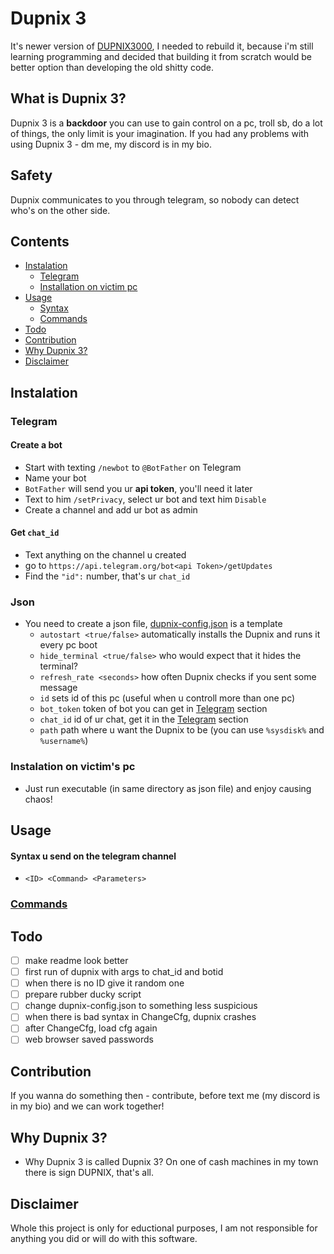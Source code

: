 
# Dupnix 3

It's newer version of [DUPNIX3000]("https://github.com/vende11s/dupnix3000"), I needed to rebuild it, because i'm still learning programming and decided that building it from scratch would be better option than developing the old shitty code. 

## What is Dupnix 3?
Dupnix 3 is a **backdoor** you can use to gain control on a pc, troll sb, do a lot of things, the only limit is your imagination. If you had any problems with using Dupnix 3 - dm me, my discord is in my bio.
## Safety
Dupnix communicates to you through telegram, so nobody can detect who's on the other side.

## Contents
- [Instalation](##Instalation)
    - [Telegram](###Telegram)
    - [Installation on victim pc](###Instalation-on-victim's-pc)
- [Usage](##Usage)
    - [Syntax](###Syntax)
    - [Commands](###Commands)
- [Todo](##Todo)
- [Contribution](##Contribution)
- [Why Dupnix 3?](##Why-Dupnix-3?)
- [Disclaimer](##Disclaimer)

## Instalation
### Telegram
#### Create a bot
- Start with texting `/newbot` to `@BotFather` on Telegram
- Name your bot 
- `BotFather` will send you ur **api token**, you'll need it later
- Text to him `/setPrivacy`, select ur bot and text him `Disable`
- Create a channel and add ur bot as admin
#### Get `chat_id`
- Text anything on the channel u created
- go to `https://api.telegram.org/bot<api Token>/getUpdates` 
- Find the `"id":` number, that's ur `chat_id`
### Json
- You need to create a json file, [dupnix-config.json](Dupnix%203/dupnix-config.json) is a template
    - `autostart <true/false>` automatically installs the Dupnix and runs it every pc boot
    - `hide_terminal <true/false>` who would expect that it hides the terminal?
    - `refresh_rate <seconds>` how often Dupnix checks if you sent some message
    - `id` sets id of this pc (useful when u controll more than one pc) 
    - `bot_token` token of bot you can get in [Telegram]("###Telegram") section
    - `chat_id` id of ur chat, get it in the [Telegram]("###Telegram") section
    - `path` path where u want the Dupnix to be (you can use `%sysdisk%` and `%username%`)

### Instalation on victim's pc
- Just run executable (in same directory as json file) and enjoy causing chaos!
## Usage

#### Syntax u send on the telegram channel
 * `<ID> <Command> <Parameters>`

### [Commands](commands.md)
## Todo
- [ ]  make readme look better
- [ ]  first run of dupnix with args to chat_id and botid
- [ ]  when there is no ID give it random one
- [ ]  prepare rubber ducky script
- [ ]  change dupnix-config.json to something less suspicious
- [ ]  when there is bad syntax in ChangeCfg, dupnix crashes
- [ ]  after ChangeCfg, load cfg again
- [ ]  web browser saved passwords
## Contribution
If you wanna do something then - contribute, before text me (my discord is in my bio) and we can work together!
## Why Dupnix 3?
* Why Dupnix 3 is called Dupnix 3? On one of cash machines in my town there is sign DUPNIX, that's all.

## Disclaimer
Whole this project is only for eductional purposes, I am not responsible for anything you did or will do with this software.
